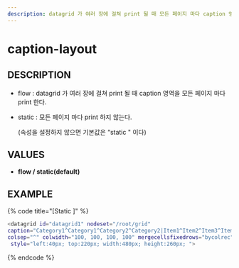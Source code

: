 ```yaml
---
description: datagrid 가 여러 장에 걸쳐 print 될 때 모든 페이지 마다 caption 영역을 print 할 지 여부를 정하는 속성이다.
---
```


# caption-layout

## DESCRIPTION

* flow : datagrid 가 여러 장에 걸쳐 print 될 때 caption 영역을 모든 페이지 마다 print 한다.
* static : 모든 페이지 마다 print 하지 않는다.

  \(속성을 설정하지 않으면 기본값은 “static " 이다\)

## **VALUES**

* **flow / static\(default\)**

## EXAMPLE

{% code title="\[Static \]" %}
```bash
<datagrid id="datagrid1" nodeset="/root/grid" 
caption="Category1^Category1^Category2^Category2|Item1^Item2^Item3^Item4" 
colsep="^" colwidth="100, 100, 100, 100" mergecellsfixedrows="bycolrec" rowsep="|"
 style="left:40px; top:220px; width:480px; height:260px; "> 
```
{% endcode %}

